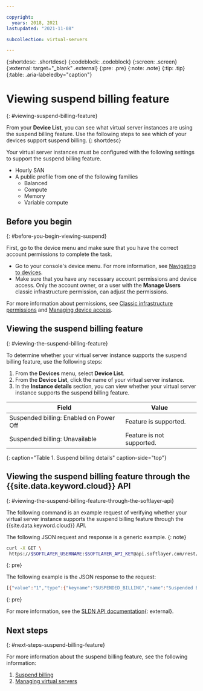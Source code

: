```yaml
---

copyright:
  years: 2018, 2021
lastupdated: "2021-11-08"

subcollection: virtual-servers

---
```


{:shortdesc: .shortdesc}
{:codeblock: .codeblock}
{:screen: .screen}
{:external: target="_blank" .external}
{:pre: .pre}
{:note: .note}
{:tip: .tip}
{:table: .aria-labeledby="caption"}

# Viewing suspend billing feature
{: #viewing-suspend-billing-feature}

From your **Device List**, you can see what virtual server instances are using the suspend billing feature. Use the following steps to see which of your devices support suspend billing.
{: shortdesc}

Your virtual server instances must be configured with the following settings to support the suspend billing feature.

- Hourly SAN
- A public profile from one of the following families
   - Balanced
   - Compute
   - Memory
   - Variable compute

## Before you begin
{: #before-you-begin-viewing-suspend}

First, go to the device menu and make sure that you have the correct account permissions to complete the task. 

* Go to your console's device menu. For more information, see [Navigating to devices](/docs/virtual-servers?topic=virtual-servers-navigating-devices).
* Make sure that you have any necessary account permissions and device access. Only the account owner, or a user with the **Manage Users** classic infrastructure permission, can adjust the permissions. 

For more information about permissions, see [Classic infrastructure permissions](/docs/account?topic=account-infrapermission) and [Managing device access](/docs/virtual-servers?topic=virtual-servers-managing-device-access).

## Viewing the suspend billing feature
{: #viewing-the-suspend-billing-feature}

To determine whether your virtual server instance supports the suspend billing feature, use the following steps:

1. From the **Devices** menu, select **Device List**. 
2. From the **Device List**, click the name of your virtual server instance. 
3. In the **Instance details** section, you can view whether your virtual server instance supports the suspend billing feature. 

| Field                                 | Value                     |
| --------------------------------------| ------------------------- |
| Suspended billing: Enabled on Power Off | Feature is supported.     |
| Suspended billing: Unavailable          | Feature is not supported. |
{: caption="Table 1. Suspend billing details" caption-side="top"}

## Viewing the suspend billing feature through the {{site.data.keyword.cloud}} API
{: #viewing-the-suspend-billing-feature-through-the-softlayer-api}

The following command is an example request of verifying whether your virtual server instance supports the suspend billing feature through the {{site.data.keyword.cloud}} API.

The following JSON request and response is a generic example. 
{: note}

```bash
curl -X GET \
 https://$SOFTLAYER_USERNAME:$SOFTLAYER_API_KEY@api.softlayer.com/rest/v3/SoftLayer_Virtual_Guest/<VSI ID>/getAttributes.json
```
{: pre}

The following example is the JSON response to the request:

```bash
[{"value":"1","type":{"keyname":"SUSPENDED_BILLING","name":"Suspended Billing"}}]
```
{: pre}

For more information, see the [SLDN API documentation](https://softlayer.github.io/reference/services/SoftLayer_Virtual_Guest/getAttributes/){: external}.

## Next steps
{: #next-steps-suspend-billing-feature}

For more information about the suspend billing feature, see the following information:
1. [Suspend billing](/docs/virtual-servers?topic=virtual-servers-requirements)
2. [Managing virtual servers](/docs/virtual-servers?topic=virtual-servers-managing-virtual-servers#managing-virtual-servers)
